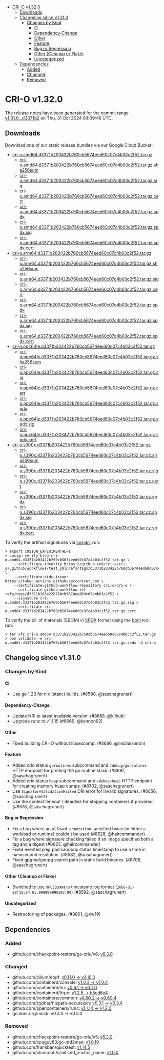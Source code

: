 - [CRI-O v1.32.0](#cri-o-v1320)
  - [Downloads](#downloads)
  - [Changelog since v1.31.0](#changelog-since-v1310)
    - [Changes by Kind](#changes-by-kind)
      - [Ci](#ci)
      - [Dependency-Change](#dependency-change)
      - [Other](#other)
      - [Feature](#feature)
      - [Bug or Regression](#bug-or-regression)
      - [Other (Cleanup or Flake)](#other-cleanup-or-flake)
      - [Uncategorized](#uncategorized)
  - [Dependencies](#dependencies)
    - [Added](#added)
    - [Changed](#changed)
    - [Removed](#removed)

# CRI-O v1.32.0

The release notes have been generated for the commit range
[v1.31.0...d3371b2](https://github.com/cri-o/cri-o/compare/v1.31.0...v1.32.0) on Thu, 31 Oct 2024 00:09:48 UTC.

## Downloads

Download one of our static release bundles via our Google Cloud Bucket:

- [cri-o.amd64.d3371b203422b760cb5674eed60c07c4b03c2f52.tar.gz](https://storage.googleapis.com/cri-o/artifacts/cri-o.amd64.d3371b203422b760cb5674eed60c07c4b03c2f52.tar.gz)
  - [cri-o.amd64.d3371b203422b760cb5674eed60c07c4b03c2f52.tar.gz.sha256sum](https://storage.googleapis.com/cri-o/artifacts/cri-o.amd64.d3371b203422b760cb5674eed60c07c4b03c2f52.tar.gz.sha256sum)
  - [cri-o.amd64.d3371b203422b760cb5674eed60c07c4b03c2f52.tar.gz.sig](https://storage.googleapis.com/cri-o/artifacts/cri-o.amd64.d3371b203422b760cb5674eed60c07c4b03c2f52.tar.gz.sig)
  - [cri-o.amd64.d3371b203422b760cb5674eed60c07c4b03c2f52.tar.gz.cert](https://storage.googleapis.com/cri-o/artifacts/cri-o.amd64.d3371b203422b760cb5674eed60c07c4b03c2f52.tar.gz.cert)
  - [cri-o.amd64.d3371b203422b760cb5674eed60c07c4b03c2f52.tar.gz.spdx](https://storage.googleapis.com/cri-o/artifacts/cri-o.amd64.d3371b203422b760cb5674eed60c07c4b03c2f52.tar.gz.spdx)
  - [cri-o.amd64.d3371b203422b760cb5674eed60c07c4b03c2f52.tar.gz.spdx.sig](https://storage.googleapis.com/cri-o/artifacts/cri-o.amd64.d3371b203422b760cb5674eed60c07c4b03c2f52.tar.gz.spdx.sig)
  - [cri-o.amd64.d3371b203422b760cb5674eed60c07c4b03c2f52.tar.gz.spdx.cert](https://storage.googleapis.com/cri-o/artifacts/cri-o.amd64.d3371b203422b760cb5674eed60c07c4b03c2f52.tar.gz.spdx.cert)
- [cri-o.arm64.d3371b203422b760cb5674eed60c07c4b03c2f52.tar.gz](https://storage.googleapis.com/cri-o/artifacts/cri-o.arm64.d3371b203422b760cb5674eed60c07c4b03c2f52.tar.gz)
  - [cri-o.arm64.d3371b203422b760cb5674eed60c07c4b03c2f52.tar.gz.sha256sum](https://storage.googleapis.com/cri-o/artifacts/cri-o.arm64.d3371b203422b760cb5674eed60c07c4b03c2f52.tar.gz.sha256sum)
  - [cri-o.arm64.d3371b203422b760cb5674eed60c07c4b03c2f52.tar.gz.sig](https://storage.googleapis.com/cri-o/artifacts/cri-o.arm64.d3371b203422b760cb5674eed60c07c4b03c2f52.tar.gz.sig)
  - [cri-o.arm64.d3371b203422b760cb5674eed60c07c4b03c2f52.tar.gz.cert](https://storage.googleapis.com/cri-o/artifacts/cri-o.arm64.d3371b203422b760cb5674eed60c07c4b03c2f52.tar.gz.cert)
  - [cri-o.arm64.d3371b203422b760cb5674eed60c07c4b03c2f52.tar.gz.spdx](https://storage.googleapis.com/cri-o/artifacts/cri-o.arm64.d3371b203422b760cb5674eed60c07c4b03c2f52.tar.gz.spdx)
  - [cri-o.arm64.d3371b203422b760cb5674eed60c07c4b03c2f52.tar.gz.spdx.sig](https://storage.googleapis.com/cri-o/artifacts/cri-o.arm64.d3371b203422b760cb5674eed60c07c4b03c2f52.tar.gz.spdx.sig)
  - [cri-o.arm64.d3371b203422b760cb5674eed60c07c4b03c2f52.tar.gz.spdx.cert](https://storage.googleapis.com/cri-o/artifacts/cri-o.arm64.d3371b203422b760cb5674eed60c07c4b03c2f52.tar.gz.spdx.cert)
- [cri-o.ppc64le.d3371b203422b760cb5674eed60c07c4b03c2f52.tar.gz](https://storage.googleapis.com/cri-o/artifacts/cri-o.ppc64le.d3371b203422b760cb5674eed60c07c4b03c2f52.tar.gz)
  - [cri-o.ppc64le.d3371b203422b760cb5674eed60c07c4b03c2f52.tar.gz.sha256sum](https://storage.googleapis.com/cri-o/artifacts/cri-o.ppc64le.d3371b203422b760cb5674eed60c07c4b03c2f52.tar.gz.sha256sum)
  - [cri-o.ppc64le.d3371b203422b760cb5674eed60c07c4b03c2f52.tar.gz.sig](https://storage.googleapis.com/cri-o/artifacts/cri-o.ppc64le.d3371b203422b760cb5674eed60c07c4b03c2f52.tar.gz.sig)
  - [cri-o.ppc64le.d3371b203422b760cb5674eed60c07c4b03c2f52.tar.gz.cert](https://storage.googleapis.com/cri-o/artifacts/cri-o.ppc64le.d3371b203422b760cb5674eed60c07c4b03c2f52.tar.gz.cert)
  - [cri-o.ppc64le.d3371b203422b760cb5674eed60c07c4b03c2f52.tar.gz.spdx](https://storage.googleapis.com/cri-o/artifacts/cri-o.ppc64le.d3371b203422b760cb5674eed60c07c4b03c2f52.tar.gz.spdx)
  - [cri-o.ppc64le.d3371b203422b760cb5674eed60c07c4b03c2f52.tar.gz.spdx.sig](https://storage.googleapis.com/cri-o/artifacts/cri-o.ppc64le.d3371b203422b760cb5674eed60c07c4b03c2f52.tar.gz.spdx.sig)
  - [cri-o.ppc64le.d3371b203422b760cb5674eed60c07c4b03c2f52.tar.gz.spdx.cert](https://storage.googleapis.com/cri-o/artifacts/cri-o.ppc64le.d3371b203422b760cb5674eed60c07c4b03c2f52.tar.gz.spdx.cert)
- [cri-o.s390x.d3371b203422b760cb5674eed60c07c4b03c2f52.tar.gz](https://storage.googleapis.com/cri-o/artifacts/cri-o.s390x.d3371b203422b760cb5674eed60c07c4b03c2f52.tar.gz)
  - [cri-o.s390x.d3371b203422b760cb5674eed60c07c4b03c2f52.tar.gz.sha256sum](https://storage.googleapis.com/cri-o/artifacts/cri-o.s390x.d3371b203422b760cb5674eed60c07c4b03c2f52.tar.gz.sha256sum)
  - [cri-o.s390x.d3371b203422b760cb5674eed60c07c4b03c2f52.tar.gz.sig](https://storage.googleapis.com/cri-o/artifacts/cri-o.s390x.d3371b203422b760cb5674eed60c07c4b03c2f52.tar.gz.sig)
  - [cri-o.s390x.d3371b203422b760cb5674eed60c07c4b03c2f52.tar.gz.cert](https://storage.googleapis.com/cri-o/artifacts/cri-o.s390x.d3371b203422b760cb5674eed60c07c4b03c2f52.tar.gz.cert)
  - [cri-o.s390x.d3371b203422b760cb5674eed60c07c4b03c2f52.tar.gz.spdx](https://storage.googleapis.com/cri-o/artifacts/cri-o.s390x.d3371b203422b760cb5674eed60c07c4b03c2f52.tar.gz.spdx)
  - [cri-o.s390x.d3371b203422b760cb5674eed60c07c4b03c2f52.tar.gz.spdx.sig](https://storage.googleapis.com/cri-o/artifacts/cri-o.s390x.d3371b203422b760cb5674eed60c07c4b03c2f52.tar.gz.spdx.sig)
  - [cri-o.s390x.d3371b203422b760cb5674eed60c07c4b03c2f52.tar.gz.spdx.cert](https://storage.googleapis.com/cri-o/artifacts/cri-o.s390x.d3371b203422b760cb5674eed60c07c4b03c2f52.tar.gz.spdx.cert)

To verify the artifact signatures via [cosign](https://github.com/sigstore/cosign), run:

```console
> export COSIGN_EXPERIMENTAL=1
> cosign verify-blob cri-o.amd64.d3371b203422b760cb5674eed60c07c4b03c2f52.tar.gz \
    --certificate-identity https://github.com/cri-o/cri-o/.github/workflows/test.yml@refs/tags/d3371b203422b760cb5674eed60c07c4b03c2f52 \
    --certificate-oidc-issuer https://token.actions.githubusercontent.com \
    --certificate-github-workflow-repository cri-o/cri-o \
    --certificate-github-workflow-ref refs/tags/d3371b203422b760cb5674eed60c07c4b03c2f52 \
    --signature cri-o.amd64.d3371b203422b760cb5674eed60c07c4b03c2f52.tar.gz.sig \
    --certificate cri-o.amd64.d3371b203422b760cb5674eed60c07c4b03c2f52.tar.gz.cert
```

To verify the bill of materials (SBOM) in [SPDX](https://spdx.org) format using the [bom](https://sigs.k8s.io/bom) tool, run:

```console
> tar xfz cri-o.amd64.d3371b203422b760cb5674eed60c07c4b03c2f52.tar.gz
> bom validate -e cri-o.amd64.d3371b203422b760cb5674eed60c07c4b03c2f52.tar.gz.spdx -d cri-o
```

## Changelog since v1.31.0

### Changes by Kind

#### Ci
 - Use go 1.23 for nix (static) builds. (#8598, @saschagrunert)

#### Dependency-Change
 - Update NRI to latest available version. (#8688, @klihub)
 - Upgrade runc to v1.1.15 (#8669, @kannon92)

#### Other
 - Fixed building CRI-O without libseccomp. (#8686, @michalsieron)

#### Feature
 - Added crio status `goroutines` subcommand and `/debug/goroutines` HTTP endpoint for printing the go routine stack. (#8697, @saschagrunert)
 - Added crio status `heap` subcommand and `/debug/heap` HTTP endpoint for creating memory heap dumps. (#8702, @saschagrunert)
 - Use `SignatureValidationFailed` CRI error for invalid signatures. (#8656, @saschagrunert)
 - Use the context timeout / deadline for stopping containers if provided. (#8678, @saschagrunert)

#### Bug or Regression
 - Fix a bug where an `allowed_annotation` specified twice (in either a workload or runtime) couldn't be used (#8628, @haircommander)
 - Fix a bug where signature checking failed if an image specified both a tag and a digest (#8605, @haircommander)
 - Fixed evented pleg pod sandbox status timestamp to use a time in nanosecond resolution. (#8582, @saschagrunert)
 - Fixed gpgme/gnupg search path in static build binaries. (#8708, @saschagrunert)

#### Other (Cleanup or Flake)
 - Switched to use `RFC3339Nano` timestamp log format (`2006-01-02T15:04:05.999999999Z07:00`) (#8592, @saschagrunert)

#### Uncategorized
 - Restructuring of packages. (#8601, @xw19)

## Dependencies

### Added
- github.com/checkpoint-restore/go-criu/v6: [v6.3.0](https://github.com/checkpoint-restore/go-criu/tree/v6.3.0)

### Changed
- github.com/cilium/ebpf: [v0.11.0 → v0.16.0](https://github.com/cilium/ebpf/compare/v0.11.0...v0.16.0)
- github.com/containerd/console: [v1.0.3 → v1.0.4](https://github.com/containerd/console/compare/v1.0.3...v1.0.4)
- github.com/containerd/nri: [v0.6.1 → v0.7.0](https://github.com/containerd/nri/compare/v0.6.1...v0.7.0)
- github.com/containerd/ttrpc: [v1.2.5 → b5cd6e4](https://github.com/containerd/ttrpc/compare/v1.2.5...b5cd6e4)
- github.com/containers/common: [v0.60.2 → v0.60.4](https://github.com/containers/common/compare/v0.60.2...v0.60.4)
- github.com/cyphar/filepath-securejoin: [v0.3.1 → v0.3.4](https://github.com/cyphar/filepath-securejoin/compare/v0.3.1...v0.3.4)
- github.com/opencontainers/runc: [v1.1.14 → v1.2.0](https://github.com/opencontainers/runc/compare/v1.1.14...v1.2.0)
- go.uber.org/mock: v0.4.0 → v0.5.0

### Removed
- github.com/checkpoint-restore/go-criu/v5: [v5.3.0](https://github.com/checkpoint-restore/go-criu/tree/v5.3.0)
- github.com/cpuguy83/go-md2man: [v1.0.10](https://github.com/cpuguy83/go-md2man/tree/v1.0.10)
- github.com/frankban/quicktest: [v1.14.5](https://github.com/frankban/quicktest/tree/v1.14.5)
- github.com/shurcooL/sanitized_anchor_name: [v1.0.0](https://github.com/shurcooL/sanitized_anchor_name/tree/v1.0.0)
